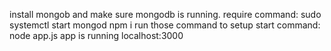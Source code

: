 install mongob and make sure mongodb is running. 
require command:
  sudo systemctl start mongod
  npm i
run those command to setup
start command:
  node app.js
app is running localhost:3000
